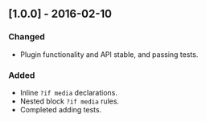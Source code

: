 ## [1.0.0] - 2016-02-10
### Changed
- Plugin functionality and API stable, and passing tests.

### Added
- Inline `?if media` declarations.
- Nested block `?if media` rules.
- Completed adding tests.